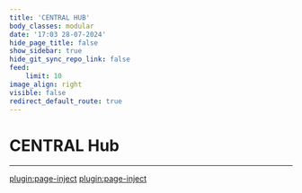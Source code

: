 ```yaml
---
title: 'CENTRAL HUB'
body_classes: modular
date: '17:03 28-07-2024'
hide_page_title: false
show_sidebar: true
hide_git_sync_repo_link: false
feed:
    limit: 10
image_align: right
visible: false
redirect_default_route: true
---
```


# CENTRAL Hub
---
[plugin:page-inject](/hubs/_central/_bauhauserde/)
[plugin:page-inject](/hubs/_central/_tu_delft/)